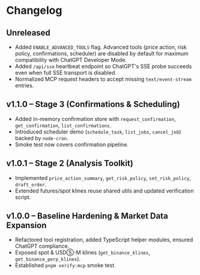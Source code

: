 # Changelog

## Unreleased
- Added `ENABLE_ADVANCED_TOOLS` flag. Advanced tools (price action, risk policy, confirmations, scheduler)
  are disabled by default for maximum compatibility with ChatGPT Developer Mode.
- Added `/api/sse` heartbeat endpoint so ChatGPT's SSE probe succeeds even when full SSE transport is disabled.
- Normalized MCP request headers to accept missing `text/event-stream` entries.

## v1.1.0 – Stage 3 (Confirmations & Scheduling)
- Added in-memory confirmation store with `request_confirmation`, `get_confirmation`, `list_confirmations`.
- Introduced scheduler demo (`schedule_task`, `list_jobs`, `cancel_job`) backed by `node-cron`.
- Smoke test now covers confirmation pipeline.

## v1.0.1 – Stage 2 (Analysis Toolkit)
- Implemented `price_action_summary`, `get_risk_policy`, `set_risk_policy`, `draft_order`.
- Extended futures/spot klines reuse shared utils and updated verification script.

## v1.0.0 – Baseline Hardening & Market Data Expansion
- Refactored tool registration, added TypeScript helper modules, ensured ChatGPT compliance.
- Exposed spot & USDⓈ-M klines (`get_binance_klines`, `get_binance_perp_klines`).
- Established `pnpm verify:mcp` smoke test.
